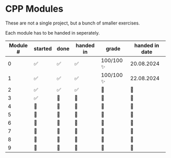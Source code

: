 # CPP Modules

These are not a single project, but a bunch of smaller exercises.

Each module has to be handed in seperately.

| Module # | started | done | handed in | grade | handed in date |
| - | - | - | - | - | - |
| 0 | ✅ | ✅ | ✅ | 100/100 ✨ | 20.08.2024 |
| 1 | ✅ | ✅ | ✅ | 100/100 ✨ | 22.08.2024 |
| 2 | ✅ | ✅ | ✅ | 🔁 | 🔁 |
| 3 | ✅ | 🔁 | 🔁 | 🔁 | 🔁 |
| 4 | 🔁 | 🔁 | 🔁 | 🔁 | 🔁 |
| 5 | 🔁 | 🔁 | 🔁 | 🔁 | 🔁 |
| 6 | 🔁 | 🔁 | 🔁 | 🔁 | 🔁 |
| 7 | 🔁 | 🔁 | 🔁 | 🔁 | 🔁 |
| 8 | 🔁 | 🔁 | 🔁 | 🔁 | 🔁 |
| 9 | 🔁 | 🔁 | 🔁 | 🔁 | 🔁 |
